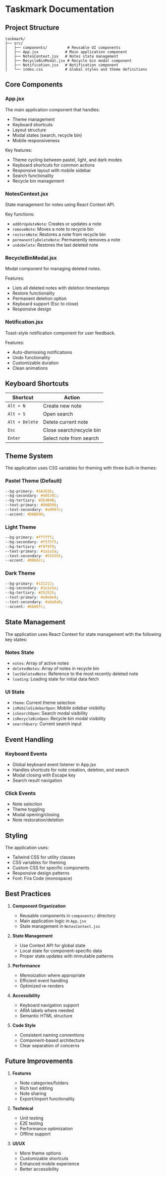 # Taskmark Documentation

## Project Structure

```
taskmark/
├── src/
│   ├── components/         # Reusable UI components
│   ├── App.jsx            # Main application component
│   ├── NotesContext.jsx   # Notes state management
│   ├── RecycleBinModal.jsx # Recycle bin modal component
│   ├── Notification.jsx   # Notification component
│   └── index.css          # Global styles and theme definitions
```

## Core Components

### App.jsx
The main application component that handles:
- Theme management
- Keyboard shortcuts
- Layout structure
- Modal states (search, recycle bin)
- Mobile responsiveness

Key features:
- Theme cycling between pastel, light, and dark modes
- Keyboard shortcuts for common actions
- Responsive layout with mobile sidebar
- Search functionality
- Recycle bin management

### NotesContext.jsx
State management for notes using React Context API.

Key functions:
- `addOrUpdateNote`: Creates or updates a note
- `removeNote`: Moves a note to recycle bin
- `restoreNote`: Restores a note from recycle bin
- `permanentlyDeleteNote`: Permanently removes a note
- `undoDelete`: Restores the last deleted note

### RecycleBinModal.jsx
Modal component for managing deleted notes.

Features:
- Lists all deleted notes with deletion timestamps
- Restore functionality
- Permanent deletion option
- Keyboard support (Esc to close)
- Responsive design

### Notification.jsx
Toast-style notification component for user feedback.

Features:
- Auto-dismissing notifications
- Undo functionality
- Customizable duration
- Clean animations

## Keyboard Shortcuts

| Shortcut | Action |
|----------|---------|
| `Alt + N` | Create new note |
| `Alt + S` | Open search |
| `Alt + Delete` | Delete current note |
| `Esc` | Close search/recycle bin |
| `Enter` | Select note from search |

## Theme System

The application uses CSS variables for theming with three built-in themes:

### Pastel Theme (Default)
```css
--bg-primary: #1A3636;
--bg-secondary: #40534C;
--bg-tertiary: #2E4B4B;
--text-primary: #D6BD98;
--text-secondary: #a9997c;
--accent: #D6BD98;
```

### Light Theme
```css
--bg-primary: #ffffff;
--bg-secondary: #f5f5f5;
--bg-tertiary: #f9f9f9;
--text-primary: #1a1a1a;
--text-secondary: #555555;
--accent: #0066cc;
```

### Dark Theme
```css
--bg-primary: #121212;
--bg-secondary: #1e1e1e;
--bg-tertiary: #252525;
--text-primary: #e0e0e0;
--text-secondary: #a0a0a0;
--accent: #bb86fc;
```

## State Management

The application uses React Context for state management with the following key states:

### Notes State
- `notes`: Array of active notes
- `deletedNotes`: Array of notes in recycle bin
- `lastDeletedNote`: Reference to the most recently deleted note
- `loading`: Loading state for initial data fetch

### UI State
- `theme`: Current theme selection
- `isMobileSidebarOpen`: Mobile sidebar visibility
- `isSearchOpen`: Search modal visibility
- `isRecycleBinOpen`: Recycle bin modal visibility
- `searchQuery`: Current search input

## Event Handling

### Keyboard Events
- Global keyboard event listener in App.jsx
- Handles shortcuts for note creation, deletion, and search
- Modal closing with Escape key
- Search result navigation

### Click Events
- Note selection
- Theme toggling
- Modal opening/closing
- Note restoration/deletion

## Styling

The application uses:
- Tailwind CSS for utility classes
- CSS variables for theming
- Custom CSS for specific components
- Responsive design patterns
- Font: Fira Code (monospace)

## Best Practices

1. **Component Organization**
   - Reusable components in `components/` directory
   - Main application logic in `App.jsx`
   - State management in `NotesContext.jsx`

2. **State Management**
   - Use Context API for global state
   - Local state for component-specific data
   - Proper state updates with immutable patterns

3. **Performance**
   - Memoization where appropriate
   - Efficient event handling
   - Optimized re-renders

4. **Accessibility**
   - Keyboard navigation support
   - ARIA labels where needed
   - Semantic HTML structure

5. **Code Style**
   - Consistent naming conventions
   - Component-based architecture
   - Clear separation of concerns

## Future Improvements

1. **Features**
   - Note categories/folders
   - Rich text editing
   - Note sharing
   - Export/import functionality

2. **Technical**
   - Unit testing
   - E2E testing
   - Performance optimization
   - Offline support

3. **UI/UX**
   - More theme options
   - Customizable shortcuts
   - Enhanced mobile experience
   - Better accessibility 